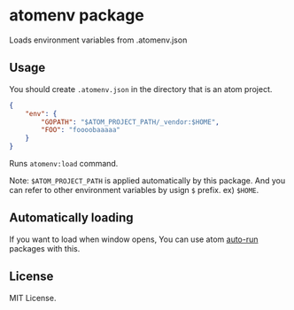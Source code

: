 # atomenv package

Loads environment variables from .atomenv.json

## Usage

You should create `.atomenv.json` in the directory that is an atom project.

```json
{
    "env": {
        "GOPATH": "$ATOM_PROJECT_PATH/_vendor:$HOME",
        "FOO": "foooobaaaaa"
    }
}
```

Runs `atomenv:load` command.

Note: `$ATOM_PROJECT_PATH` is applied automatically by this package. And you can refer to other environment variables by usign `$` prefix. ex) `$HOME`.

## Automatically loading

If you want to load when window opens, You can use atom [auto-run](https://atom.io/packages/auto-run) packages with this.

## License

MIT License.
